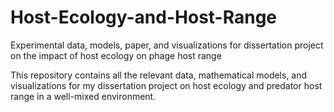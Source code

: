 # Host-Ecology-and-Host-Range
Experimental data, models, paper, and visualizations for dissertation project on the impact of host ecology on phage host range

This repository contains all the relevant data, mathematical models, and visualizations for my dissertation project on host ecology and predator host range in a well-mixed environment.
